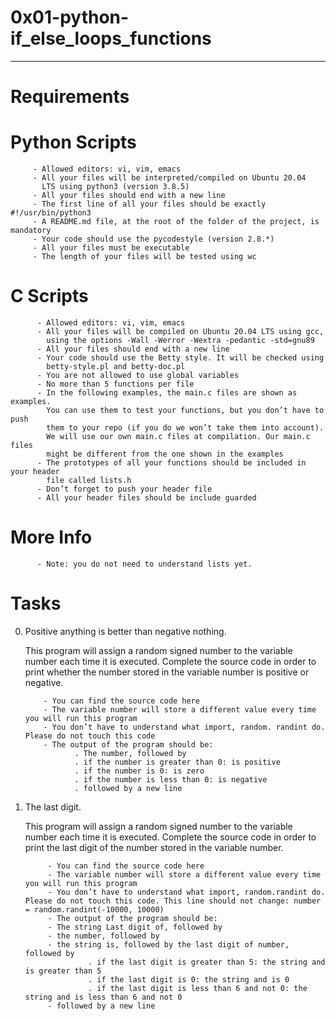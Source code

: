                            
# 0x01-python-if_else_loops_functions
_____________________________________________________________________________________

# Requirements

# Python Scripts
         - Allowed editors: vi, vim, emacs
         - All your files will be interpreted/compiled on Ubuntu 20.04 
           LTS using python3 (version 3.8.5)
         - All your files should end with a new line
         - The first line of all your files should be exactly #!/usr/bin/python3
         - A README.md file, at the root of the folder of the project, is mandatory
         - Your code should use the pycodestyle (version 2.8.*)
         - All your files must be executable
         - The length of your files will be tested using wc

# C Scripts
          - Allowed editors: vi, vim, emacs
          - All your files will be compiled on Ubuntu 20.04 LTS using gcc,
            using the options -Wall -Werror -Wextra -pedantic -std=gnu89
          - All your files should end with a new line
          - Your code should use the Betty style. It will be checked using
            betty-style.pl and betty-doc.pl
          - You are not allowed to use global variables
          - No more than 5 functions per file
          - In the following examples, the main.c files are shown as examples.
            You can use them to test your functions, but you don’t have to push 
            them to your repo (if you do we won’t take them into account). 
            We will use our own main.c files at compilation. Our main.c files 
            might be different from the one shown in the examples
          - The prototypes of all your functions should be included in your header
            file called lists.h
          - Don’t forget to push your header file
          - All your header files should be include guarded

# More Info
          - Note: you do not need to understand lists yet.


# Tasks

0. Positive anything is better than negative nothing.

    This program will assign a random signed number to the variable 
    number each time it is executed. Complete the source code in order 
    to print whether the number stored in the variable number is positive
    or negative.

           - You can find the source code here
           - The variable number will store a different value every time you will run this program
           - You don’t have to understand what import, random. randint do. Please do not touch this code
           - The output of the program should be:
                  . The number, followed by
                  . if the number is greater than 0: is positive
                  . if the number is 0: is zero
                  . if the number is less than 0: is negative
                  . followed by a new line

1. The last digit.

    This program will assign a random signed number to the variable number each time it is executed. Complete the source code in order to print the last digit of the number stored in the variable number.

            - You can find the source code here
            - The variable number will store a different value every time you will run this program
            - You don’t have to understand what import, random.randint do. Please do not touch this code. This line should not change: number = random.randint(-10000, 10000)
            - The output of the program should be:
            - The string Last digit of, followed by
            - the number, followed by
            - the string is, followed by the last digit of number, followed by
                     . if the last digit is greater than 5: the string and is greater than 5
                     . if the last digit is 0: the string and is 0
                     . if the last digit is less than 6 and not 0: the string and is less than 6 and not 0
            - followed by a new line
